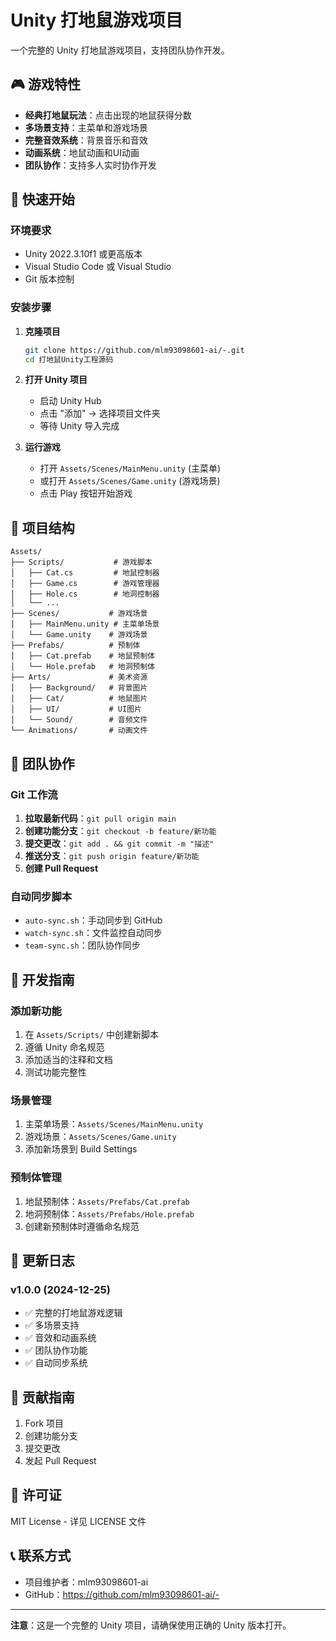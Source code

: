 # Unity 打地鼠游戏项目

一个完整的 Unity 打地鼠游戏项目，支持团队协作开发。

## 🎮 游戏特性

- **经典打地鼠玩法**：点击出现的地鼠获得分数
- **多场景支持**：主菜单和游戏场景
- **完整音效系统**：背景音乐和音效
- **动画系统**：地鼠动画和UI动画
- **团队协作**：支持多人实时协作开发

## 🚀 快速开始

### 环境要求
- Unity 2022.3.10f1 或更高版本
- Visual Studio Code 或 Visual Studio
- Git 版本控制

### 安装步骤

1. **克隆项目**
   ```bash
   git clone https://github.com/mlm93098601-ai/-.git
   cd 打地鼠Unity工程源码
   ```

2. **打开 Unity 项目**
   - 启动 Unity Hub
   - 点击 "添加" → 选择项目文件夹
   - 等待 Unity 导入完成

3. **运行游戏**
   - 打开 `Assets/Scenes/MainMenu.unity` (主菜单)
   - 或打开 `Assets/Scenes/Game.unity` (游戏场景)
   - 点击 Play 按钮开始游戏

## 📁 项目结构

```
Assets/
├── Scripts/           # 游戏脚本
│   ├── Cat.cs         # 地鼠控制器
│   ├── Game.cs        # 游戏管理器
│   ├── Hole.cs        # 地洞控制器
│   └── ...
├── Scenes/           # 游戏场景
│   ├── MainMenu.unity # 主菜单场景
│   └── Game.unity    # 游戏场景
├── Prefabs/          # 预制体
│   ├── Cat.prefab    # 地鼠预制体
│   └── Hole.prefab   # 地洞预制体
├── Arts/             # 美术资源
│   ├── Background/   # 背景图片
│   ├── Cat/          # 地鼠图片
│   ├── UI/           # UI图片
│   └── Sound/        # 音频文件
└── Animations/       # 动画文件
```

## 👥 团队协作

### Git 工作流
1. **拉取最新代码**：`git pull origin main`
2. **创建功能分支**：`git checkout -b feature/新功能`
3. **提交更改**：`git add . && git commit -m "描述"`
4. **推送分支**：`git push origin feature/新功能`
5. **创建 Pull Request**

### 自动同步脚本
- `auto-sync.sh`：手动同步到 GitHub
- `watch-sync.sh`：文件监控自动同步
- `team-sync.sh`：团队协作同步

## 🎯 开发指南

### 添加新功能
1. 在 `Assets/Scripts/` 中创建新脚本
2. 遵循 Unity 命名规范
3. 添加适当的注释和文档
4. 测试功能完整性

### 场景管理
1. 主菜单场景：`Assets/Scenes/MainMenu.unity`
2. 游戏场景：`Assets/Scenes/Game.unity`
3. 添加新场景到 Build Settings

### 预制体管理
1. 地鼠预制体：`Assets/Prefabs/Cat.prefab`
2. 地洞预制体：`Assets/Prefabs/Hole.prefab`
3. 创建新预制体时遵循命名规范

## 📝 更新日志

### v1.0.0 (2024-12-25)
- ✅ 完整的打地鼠游戏逻辑
- ✅ 多场景支持
- ✅ 音效和动画系统
- ✅ 团队协作功能
- ✅ 自动同步系统

## 🤝 贡献指南

1. Fork 项目
2. 创建功能分支
3. 提交更改
4. 发起 Pull Request

## 📄 许可证

MIT License - 详见 LICENSE 文件

## 📞 联系方式

- 项目维护者：mlm93098601-ai
- GitHub：https://github.com/mlm93098601-ai/-

---

**注意**：这是一个完整的 Unity 项目，请确保使用正确的 Unity 版本打开。
